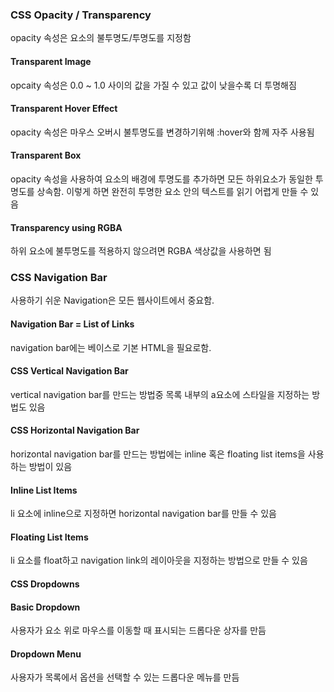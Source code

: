 ### CSS Opacity / Transparency
opacity 속성은 요소의 불투명도/투명도를 지정함

#### Transparent Image
opcaity 속성은 0.0 ~ 1.0 사이의 값을 가질 수 있고 값이 낮을수록 더 투명해짐

#### Transparent Hover Effect
opacity 속성은 마우스 오버시 불투명도를 변경하기위해 :hover와 함께 자주 사용됨 

#### Transparent Box
opacity 속성을 사용하여 요소의 배경에 투명도를 추가하면 모든 하위요소가 동일한 투명도를 상속함. 이렇게 하면 완전히 투명한 요소 안의 텍스트를 읽기 어렵게 만들 수 있음

#### Transparency using RGBA
하위 요소에 불투명도를 적용하지 않으려면 RGBA 색상값을 사용하면 됨


### CSS Navigation Bar
사용하기 쉬운 Navigation은 모든 웹사이트에서 중요함.

#### Navigation Bar = List of Links
navigation bar에는 베이스로 기본 HTML을 필요로함.

#### CSS Vertical Navigation Bar
vertical navigation bar를 만드는 방법중 목록 내부의 a요소에 스타일을 지정하는 방법도 있음

#### CSS Horizontal Navigation Bar
horizontal navigation bar를 만드는 방법에는 inline 혹은 floating list items을 사용하는 방법이 있음

#### Inline List Items
li 요소에 inline으로 지정하면 horizontal navigation bar를 만들 수 있음

#### Floating List Items
li 요소를 float하고 navigation link의 레이아웃을 지정하는 방법으로 만들 수 있음

#### CSS Dropdowns

#### Basic Dropdown
사용자가 요소 위로 마우스를 이동할 때 표시되는 드롭다운 상자를 만듬

#### Dropdown Menu
사용자가 목록에서 옵션을 선택할 수 있는 드롭다운 메뉴를 만듬